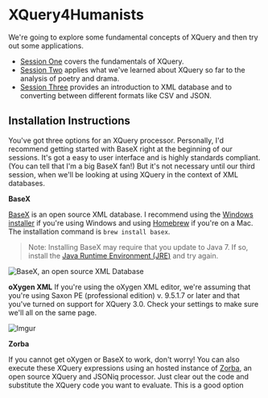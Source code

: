 # XQuery4Humanists

We're going to explore some fundamental concepts of XQuery and then try out some applications. 

* [Session One](session-one.md) covers the fundamentals of XQuery.
* [Session Two](session-two.md) applies what we've learned about XQuery so far to the analysis of poetry and drama.
* [Session Three](session-three.md) provides an introduction to XML database and to converting between different formats like CSV and JSON.

## Installation Instructions

You've got three options for an XQuery processor. Personally, I'd recommend getting started with BaseX right at the beginning of our sessions. It's got a easy to user interface and is highly standards compliant. (You can tell that I'm a big BaseX fan!) But it's not necessary until our third session, when we'll be looking at using XQuery in the context of XML databases.

**BaseX**

[BaseX](http://basex.org/) is an open source XML database. I recommend using the [Windows installer](http://files.basex.org/releases/8.3/BaseX83.exe) if you're using Windows and using [Homebrew](http://brew.sh/) if you're on a Mac. The installation command is ```brew install basex```.

> Note: Installing BaseX may require that you update to Java 7. If so, install the [Java Runtime Environment (JRE)](https://java.com/en/download/) and try again.

![BaseX, an open source XML Database](http://i.imgur.com/twQUdGH.png)

**oXygen XML**
 If you're using the oXygen XML editor, we're assuming that you're using Saxon PE (professional edition) v. 9.5.1.7 or later and that you've turned on support for XQuery 3.0. Check your settings to make sure we'll all on the same page.

![Imgur](http://i.imgur.com/pAcmiju.png)

**Zorba**

If you cannot get oXygen or BaseX to work, don't worry! You can also execute these XQuery expressions using an hosted instance of [Zorba](http://try-zorba.28.io/queries/xquery), an open source XQuery and JSONiq processor. Just clear out the code and substitute the XQuery code you want to evaluate. This is a good option 



